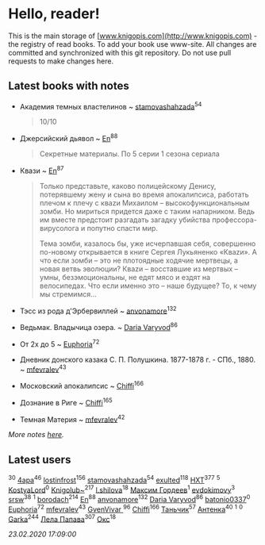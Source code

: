 # Hello, reader!
This is the main storage of [www.knigopis.com](http://www.knigopis.com) - the registry of read books.
To add your book use www-site. All changes are committed and synchronized with this git repository.
Do not use pull requests to make changes here.


## Latest books with notes
* Академия темных властелинов ~ [stamovashahzada](users/310/310646815-vkontakte)<sup>54</sup>
    > 10/10

* Джерсийский дьявол ~ [En](users/333/333646551-vkontakte)<sup>88</sup>
    > Секретные материалы. По 5 серии 1 сезона сериала

* Квази ~ [En](users/333/333646551-vkontakte)<sup>87</sup>
    > Только представьте, каково полицейскому Денису, потерявшему жену и сына во время апокалипсиса, работать плечом к плечу с кваzи Михаилом – высокофункциональным зомби. Но мириться придется даже с таким напарником. Ведь им вместе предстоит разгадать загадку убийства профессора-вирусолога и попутно спасти мир.
    > 
    > Тема зомби, казалось бы, уже исчерпавшая себя, совершенно по-новому открывается в книге Сергея Лукьяненко «Кваzи». А что если зомби – это не плотоядные ходячие мертвецы, а новая ветвь эволюции? Кваzи – восставшие из мертвых – умны, безэмоциональны, не едят мясо и ездят на велосипедах. Что если именно это – наше будущее? То, к чему мы стремимся…

* Тэсс из рода д'Эрбервиллей ~ [anvonamore](users/595/5957175-vkontakte)<sup>132</sup>

* Ведьмак. Владычица озера. ~ [Daria Varyvod](users/829/829893410524253-facebook)<sup>86</sup>

* От 2х до 5 ~ [Euphoria](users/106/106304994652616315178-google)<sup>72</sup>

* Дневник донского казака С. П. Полушкина. 1877-1878 г. - СПб., 1880. ~ [mfevralev](users/140/140966150-vkontakte)<sup>43</sup>

* Московский апокалипсис ~ [Chiffi](users/105/105831994080785626680-google)<sup>166</sup>

* Дознание в Риге ~ [Chiffi](users/105/105831994080785626680-google)<sup>165</sup>

* Темная Материя ~ [mfevralev](users/140/140966150-vkontakte)<sup>42</sup>


_More notes [here](latest_books_with_notes.md)._


## Latest users
[](users/270/270444099499-odnoklassniki)<sup>30</sup> 
[4apa](users/117/117392596378069249667-google)<sup>46</sup> 
[lostinfrost](users/217/217891524-vkontakte)<sup>156</sup> 
[stamovashahzada](users/310/310646815-vkontakte)<sup>54</sup> 
[exulted](users/100/100599204551896265722-google)<sup>118</sup> 
[HXT](users/100/100002563462782-facebook)<sup>377</sup> 
[](users/153/1537586159620888-facebook)<sup>5</sup> 
[KostyaLord](users/681/681078792716921-facebook)<sup>0</sup> 
[Knigolub~](users/111/111878597279669641685-google)<sup>217</sup> 
[l.shilova](users/101/10123344-vkontakte)<sup>18</sup> 
[Максим Гордеев](users/470/4705914-vkontakte)<sup>1</sup> 
[evdokimovy](users/893/8933046-vkontakte)<sup>3</sup> 
[srsw](users/200/20087139-yandex)<sup>38</sup> 
[](users/842/8423922445190342448-mailru)<sup>1</sup> 
[borodach](users/157/15706320-vkontakte)<sup>214</sup> 
[En](users/333/333646551-vkontakte)<sup>88</sup> 
[anvonamore](users/595/5957175-vkontakte)<sup>132</sup> 
[Daria Varyvod](users/829/829893410524253-facebook)<sup>86</sup> 
[batonio0337](users/112/112082930542376179829-google)<sup>0</sup> 
[Euphoria](users/106/106304994652616315178-google)<sup>72</sup> 
[mfevralev](users/140/140966150-vkontakte)<sup>43</sup> 
[GvenVivar ](users/158/158266434925901-facebook)<sup>96</sup> 
[Chiffi](users/105/105831994080785626680-google)<sup>166</sup> 
[Таньчик](users/209/2096581563762610-facebook)<sup>57</sup> 
[Антенка](users/118/118158645037334943900-google)<sup>40</sup> 
[](users/104/104950233638594044334-google)<sup>1</sup> 
[](users/104/104950233638594044334-googleplus)<sup>0</sup> 
[Garka](users/115/115753719718250012620-google)<sup>244</sup> 
[Лела Папава](users/761/76187635-vkontakte)<sup>307</sup> 
[Окс](users/102/102536471289425216982-google)<sup>18</sup> 


_23.02.2020 17:09:00_

